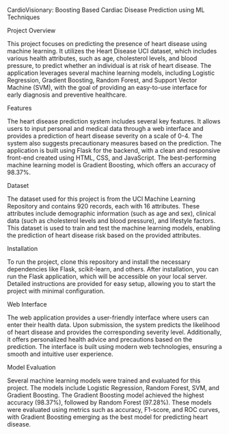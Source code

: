 CardioVisionary: Boosting Based Cardiac Disease Prediction using ML Techniques

Project Overview

This project focuses on predicting the presence of heart disease using machine learning. It utilizes the Heart Disease UCI dataset, which includes various health attributes, such as age, cholesterol levels, and blood pressure, to predict whether an individual is at risk of heart disease. The application leverages several machine learning models, including Logistic Regression, Gradient Boosting, Random Forest, and Support Vector Machine (SVM), with the goal of providing an easy-to-use interface for early diagnosis and preventive healthcare.

Features

The heart disease prediction system includes several key features. It allows users to input personal and medical data through a web interface and provides a prediction of heart disease severity on a scale of 0-4. The system also suggests precautionary measures based on the prediction. The application is built using Flask for the backend, with a clean and responsive front-end created using HTML, CSS, and JavaScript. The best-performing machine learning model is Gradient Boosting, which offers an accuracy of 98.37%.

Dataset

The dataset used for this project is from the UCI Machine Learning Repository and contains 920 records, each with 16 attributes. These attributes include demographic information (such as age and sex), clinical data (such as cholesterol levels and blood pressure), and lifestyle factors. This dataset is used to train and test the machine learning models, enabling the prediction of heart disease risk based on the provided attributes.

Installation

To run the project, clone this repository and install the necessary dependencies like Flask, scikit-learn, and others. After installation, you can run the Flask application, which will be accessible on your local server. Detailed instructions are provided for easy setup, allowing you to start the project with minimal configuration.

Web Interface

The web application provides a user-friendly interface where users can enter their health data. Upon submission, the system predicts the likelihood of heart disease and provides the corresponding severity level. Additionally, it offers personalized health advice and precautions based on the prediction. The interface is built using modern web technologies, ensuring a smooth and intuitive user experience.

Model Evaluation

Several machine learning models were trained and evaluated for this project. The models include Logistic Regression, Random Forest, SVM, and Gradient Boosting. The Gradient Boosting model achieved the highest accuracy (98.37%), followed by Random Forest (97.28%). These models were evaluated using metrics such as accuracy, F1-score, and ROC curves, with Gradient Boosting emerging as the best model for predicting heart disease.
